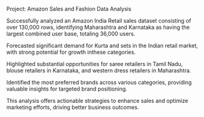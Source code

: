 Project: Amazon Sales and Fashion Data Analysis

Successfully analyzed an Amazon India Retail sales dataset consisting of over 130,000 rows, identifying Maharashtra and Karnataka as having the largest combined user base, totaling 36,000 users.

Forecasted significant demand for Kurta and sets in the Indian retail market, with strong potential for growth inthese categories.

Highlighted substantial opportunities for saree retailers in Tamil Nadu, blouse retailers in Karnataka, and western dress retailers in Maharashtra.
 
Identified the most preferred brands across various categories, providing valuable insights for targeted brand positioning.

This analysis offers actionable strategies to enhance sales and optimize marketing efforts, driving better business outcomes.
